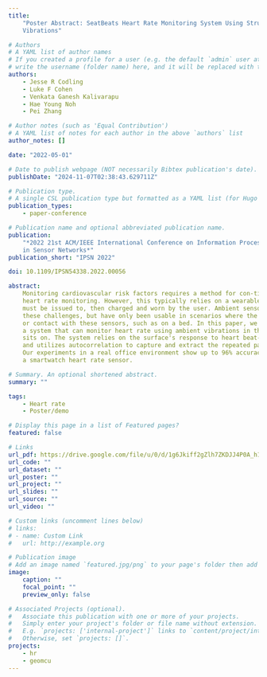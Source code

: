 ```yaml
---
title:
    "Poster Abstract: SeatBeats Heart Rate Monitoring System Using Structural Seat
    Vibrations"

# Authors
# A YAML list of author names
# If you created a profile for a user (e.g. the default `admin` user at `content/authors/admin/`),
# write the username (folder name) here, and it will be replaced with their full name and linked to their profile.
authors:
    - Jesse R Codling
    - Luke F Cohen
    - Venkata Ganesh Kalivarapu
    - Hae Young Noh
    - Pei Zhang

# Author notes (such as 'Equal Contribution')
# A YAML list of notes for each author in the above `authors` list
author_notes: []

date: "2022-05-01"

# Date to publish webpage (NOT necessarily Bibtex publication's date).
publishDate: "2024-11-07T02:38:43.629711Z"

# Publication type.
# A single CSL publication type but formatted as a YAML list (for Hugo requirements).
publication_types:
    - paper-conference

# Publication name and optional abbreviated publication name.
publication:
    "*2022 21st ACM/IEEE International Conference on Information Processing
    in Sensor Networks*"
publication_short: "IPSN 2022"

doi: 10.1109/IPSN54338.2022.00056

abstract:
    Monitoring cardiovascular risk factors requires a method for con-tinuous
    heart rate monitoring. However, this typically relies on a wearable device which
    must be issued to, then charged and worn by the user. Ambient sensors can address
    these challenges, but have only been usable in scenarios where the body is in proximity
    or contact with these sensors, such as on a bed. In this paper, we present SeatBeats,
    a system that can monitor heart rate using ambient vibrations in the surface a user
    sits on. The system relies on the surface's response to heart beat-induced vibrations
    and utilizes autocorrelation to capture and extract the repeated pattern beats.
    Our experiments in a real office environment show up to 96% accuracy relative to
    a smartwatch heart rate sensor.

# Summary. An optional shortened abstract.
summary: ""

tags:
    - Heart rate
    - Poster/demo

# Display this page in a list of Featured pages?
featured: false

# Links
url_pdf: https://drive.google.com/file/u/0/d/1g6Jkiff2gZlh7ZKDJJ4P0A_h1XfIuiy8/view
url_code: ""
url_dataset: ""
url_poster: ""
url_project: ""
url_slides: ""
url_source: ""
url_video: ""

# Custom links (uncomment lines below)
# links:
# - name: Custom Link
#   url: http://example.org

# Publication image
# Add an image named `featured.jpg/png` to your page's folder then add a caption below.
image:
    caption: ""
    focal_point: ""
    preview_only: false

# Associated Projects (optional).
#   Associate this publication with one or more of your projects.
#   Simply enter your project's folder or file name without extension.
#   E.g. `projects: ['internal-project']` links to `content/project/internal-project/index.md`.
#   Otherwise, set `projects: []`.
projects:
    - hr
    - geomcu
---
```



